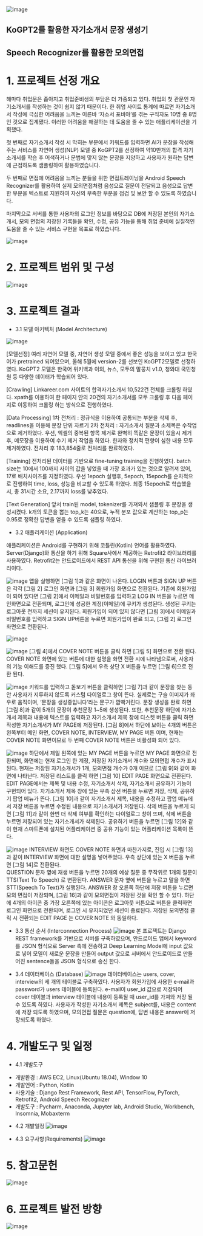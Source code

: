 ![image](https://user-images.githubusercontent.com/88874870/147899388-b55b9de3-ce2d-4ff8-a20d-5020e5244375.png)
## KoGPT2를 활용한 자기소개서 문장 생성기
## Speech Recognizer를 활용한 모의면접

# 1. 프로젝트 선정 개요
해마다 취업문은 좁아지고 취업준비생의 부담은 더 가중되고 있다. 취업의 첫 관문인 자기소개서를 작성하는 것이 쉽지 않기 때문이다. 한 취업 사이트 통계에 따르면 자기소개서 작성에 극심한 어려움을 느끼는 이른바 ‘자소서 포비아’를 겪는 구직자도 10명 중 8명인 것으로 집계됐다. 이러한 어려움을 해결하는 데 도움을 줄 수 있는 애플리케이션을 기획했다.

첫 번째로 자기소개서 작성 시 막히는 부분에서 키워드를 입력하면 AI가 문장을 작성해주는 서비스를 자연어 생성(NLP) 모델 중 KoGPT2를 선정하여 약10만개의 합격 자기소개서를 학습 후 어색하거나 문법에 맞지 않는 문장을 지양하고 사용자가 원하는 답변에 근접하도록 샘플링하여 활용하였습니다.

두 번째로 면접에 어려움을 느끼는 분들을 위한 면접트레이닝을 Android Speech Recognizer를 활용하여 실제 모의면접처럼 음성으로 질문이 전달되고 음성으로 답변한 부분을 텍스트로 지원하여 자신의 부족한 부분을 점검 및 보안 할 수 있도록 하였습니다.

마지막으로 서버를 통한 사용자의 로그인 정보를 바탕으로 DB에 저장된 본인의 자기소개서, 모의 면접의 저장된 기록들을 확인, 수정, 공유 기능을 통해 취업 준비에 실질적인 도움을 줄 수 있는 서비스 구현을 목표로 하였습니다.


![image](https://user-images.githubusercontent.com/88874870/147899493-9d694e7e-623e-415b-b0fa-5a76c30fba30.png)

# 2. 프로젝트 범위 및 구성
![image](https://user-images.githubusercontent.com/88874870/147899667-3c14c569-9300-46e7-b188-ac38e5bb7b72.png)


# 3. 프로젝트 결과
 *  3.1 모델 아키텍처 (Model Architecture)
 
![image](https://user-images.githubusercontent.com/88874870/147899748-bda448ce-b657-49b2-a626-c056f14cb7c4.png)

[모델선정]
여러 자연어 모델 중, 자연어 생성 모델 중에서 좋은 성능을 보이고 있고 한국어가 pretrained 되어있으며, 올해 5월에 version-2를 선보인 KoGPT2모델로 선정하였다. KoGPT2 모델은 한국어 위키백과 이외, 뉴스, 모두의 말뭉치 v1.0, 청와대 국민청원 등 다양한 데이터가 학습되어 있다.

[Crawling]
Linkareer.com 사이트의 합격자기소개서 10,522건 전체를 크롤링 하였다. xpath를 이용하여 한 페이지 안의 20건의 자기소개서를 모두 크롤링 후 다음 페이지로 이동하여 크롤링 하는 방식으로 진행하였다.

[Data Processing]
1차 전처리 : 정규식을 이용하여 공통되는 부분을 삭제 후, readlines을 이용해 문장 단위 자르기
2차 전처리 : 자기소개서 질문과 소제목은 수작업으로 제거하였다. 우선, 엑셀의 중복된 항목 제거로 완벽히 똑같은 문장이 있을시 제거 후, 메모장을 이용하여 수기 제거 작업을 하였다. 한자와 정치적 편향이 심한 내용 모두 제거하였다. 전처리 후 183,854줄로 전처리를 완료하였다.

[Training]
전처리된 데이터를 기반으로 fine-tuning training을 진행하였다. batch size는 10에서 100까지 사이의 값을 넣었을 때 가장 효과가 있는 것으로 알려져 있어, 17로 배치사이즈를 지정하였다. 우선 1epoch 실행후, 5epoch, 15epoch를 순차적으로 진행하여 time, loss, 성능을 비교할 수 있도록 하였다. 최종 15epoch로 학습했을 시, 총 31시간 소요, 2.17까지 loss를 낮추었다.

[Text Generation]
앞서 train된 model, tokenizer를 가져와서 샘플링 후 문장을 생성시켰다. k개의 토큰을 뽑는 top_k는 40으로, 누적 분포 값으로 계산하는 top_p는 0.95로 정확한 답변을 얻을 수 있도록 샘플링 하였다.

 *  3.2 애플리케이션 (Application)

 애플리케이션은 Android를 구현하기 위해 코틀린(Kotlin) 언어를 활용하였다. Server(Django)와 통신을  하기 위해 Square사에서 제공하는 Retrofit2 라이브러리를 사용하였다. Retrofit2는 안드로이드에서 REST API 통신을 위해 구현된 통신 라이브러리이다. 
 
 ![image](https://user-images.githubusercontent.com/88874870/147907545-20b59c4f-6bd0-44d1-b454-779d884ab868.png)
 앱을 실행하면 [그림 1]과 같은 화면이 나온다. LOGIN 버튼과 SIGN UP 버튼은 각각 [그림 2] 로그인 화면과 [그림 3] 회원가입 화면으로 전환된다. 
 기존에 회원가입이 되어 있다면 [그림 2]에서 이메일과 비밀번호를 입력하고 LOG IN 버튼을 누르면 메인화면으로 전환되며, 로그인에 성공한 계정(이메일)에 쿠키가 생성된다. 생성된 쿠키는 로그아웃 전까지 세션이 유지된다. 
 회원가입이 되어 있지 않다면 [그림 3]에서 이메일과 비밀번호를 입력하고 SIGN UP버튼을 누르면 회원가입이 완료 되고, [그림 2] 로그인 화면으로 전환된다.
 
![image](https://user-images.githubusercontent.com/88874870/147907654-75d4b942-a069-45b3-8234-5f12a6d49267.png)

![image](https://user-images.githubusercontent.com/88874870/147907795-3454aca8-1699-498f-982b-884e051876e1.png)
[그림 4]에서 COVER NOTE 버튼을 클릭 하면 [그림 5] 화면으로 전환 된다. COVER NOTE 화면에 있는 버튼에 대한 설명을 화면 전환 시에 나타냄으로써, 사용자의 기능 이해도를 증진 했다. [그림 5]에서 우측 상단 X 버튼을 누르면 [그림 6]으로 전환 된다. 

![image](https://user-images.githubusercontent.com/88874870/147907847-1c198378-1fa5-4f47-890d-2b79e711cf2a.png)
키워드를 입력하고 돋보기 버튼을 클릭하면 [그림 7]과 같이 문장을 찾는 동안 사용자가 지루하지 않도록 커스텀 다이얼로그 창이 뜬다. 실제로는 구슬 이미지가 좌우로 움직이며, ‘문장을 생성중입니다’라는 문구가 깜빡거린다. 문장 생성을 완료 하면 [그림 8]과 같이 5개의 문장이 추천문장 1~5에 생성된다. 
 또한, 추천문장 하단에 자기소개서 제목과 내용에 텍스트를 입력하고 자기소개서 제목 창에 디스켓 버튼을 클릭 하면 작성한 자기소개서가 MY PAGE에 저장된다. 
 [그림 8]에서 하단에 보이는 4개의 버튼은 왼쪽부터 메인 화면, COVER NOTE, INTERVIEW, MY PAGE 버튼 이며, 현재는 COVER NOTE 화면이므로 두 번째 COVER NOTE 버튼은 비활성화 되어 있다. 
 
![image](https://user-images.githubusercontent.com/88874870/147908067-208f57e9-1a04-4c26-b935-ca8a24b21489.png)
 하단에서 제일 왼쪽에 있는 MY PAGE 버튼을 누르면 MY PAGE 화면으로 전환되며, 화면에는 현재 로그인 한 계정, 저장된 자기소개서 개수와 모의면접 개수가 표시 된다. 현재는 저장된 자기소개서가 1개, 모의면접 개수가 0개 이므로 [그림 9]와 같이 화면에 나타난다. 
 저장된 리스트를 클릭 하면 [그림 10] EDIT PAGE 화면으로 전환된다. EDIT PAGE에서는 제목 및 내용 수정, 자기소개서 삭제, 자기소개서 공유하기 기능이 구현되어 있다. 자기소개서 제목 창에 있는 우측 삼선 버튼을 누르면 저장, 삭제, 공유하기 팝업 메뉴가 뜬다. [그림 10]과 같이 자기소개서 제목, 내용을 수정하고 팝업 메뉴에서 저장 버튼을 누르면 수정된 내용으로 자기소개서가 저장된다. 
 삭제 버튼을 누르게 되면 [그림 11]과 같이 한번 더 삭제 여부를 확인하는 다이얼로그 창이 뜨며, 삭제 버튼을 누르면 저장되어 있는 자기소개서가 삭제된다. 공유하기 버튼을 누르면 [그림 12]와 같이 현재 스마트폰에 설치된 어플리케이션 중 공유 기능이 있는 어플리케이션 목록이 뜬다. 
 
 ![image](https://user-images.githubusercontent.com/88874870/147908009-53f4b151-d95d-41a0-9750-ccc09bfb12b2.png)
INTERVIEW 화면도 COVER NOTE 화면과 마찬가지로, 진입 시 [그림 13]과 같이 INTERVIEW 화면에 대한 설명을 넣어주었다. 우측 상단에 있는 X 버튼을 누르면 [그림 14]로 전환된다.    
 QUESTION 문자 옆에 재생 버튼을 누르면 20개의 예상 질문 중 무작위로 1개의 질문이 TTS(Text To Speech) 로 변환된다. ANSWER 문자 옆에 버튼을 누르고 말을 하면 STT(Speech To Text)가 실행된다.  ANSWER 창 오른쪽 하단에 저장 버튼을 누르면 모의 면접이 저장되며, [그림 16]과 같이 모의면접이 저장된 것을 확인 할 수 있다. 하단에 4개의 아이콘 중 가장 오른쪽에 있는 아이콘은 로그아웃 버튼으로 버튼을 클릭하면 로그인 화면으로 전환되며, 로그인 시 유지되었던 세션이 종료된다. 저장된 모의면접 클릭 시 전환되는 EDIT PAGE 는 COVER NOTE 와 동일하다. 

 * 3.3 통신 순서 (Interconnection Process)
![image](https://user-images.githubusercontent.com/88874870/147908117-4bf3105f-9a7b-467d-a509-1e8465e2853d.png)
 본 프로젝트는 Django REST framework를 기반으로 서버를 구축하였으며, 안드로이드 앱에서 keyword를 JSON 형식으로 Server 측에 전송하고 Deep Learning Model에 input 값으로 넣어 모델이 새로운 문장을 만들어 output 값으로 서버에서 안드로이드로 만들어진 sentence들을 JSON 형식으로 송신 한다.

 * 3.4 데이터베이스 (Database)
![image](https://user-images.githubusercontent.com/88874870/147908163-915eb302-1092-4a57-83c8-57beee55af21.png)
 데이터베이스는 users, cover, interview의 세 개의 테이블로 구축하였다. 사용자가 회원가입에 사용한 e-mail과 password가 users 테이블에 등록된다. e-mail이 user_id 값으로 저장되어 cover 테이블과 interview 테이블에 내용이 등록될 때 user_id를 가져와 저장 될 수 있도록 하였다.
 사용자가 작성한 자기소개서 제목은 subject를, 내용은 content에 저장 되도록 하였으며, 모의면접 질문은 question에, 답변 내용은 answer에 저장되도록 하였다.
 
# 4. 개발도구 및 일정

 *  4.1 개발도구
  - 개발환경 : AWS EC2, Linux(Ubuntu 18.04), Window 10
  - 개발언어 : Python, Kotlin 
  - 사용기술 : Django Rest Framework, Rest API, TensorFlow, PyTorch, Retrofit2, Android Speech Recognizer
  - 개발도구 : Pycharm, Anaconda, Jupyter lab, Android Studio, Workbench, Insomnia, Mobaxterm
 
 * 4.2 개발일정
![image](https://user-images.githubusercontent.com/88874870/147908299-b2e10786-a12c-4151-8529-89cfe1c6a5fe.png)

 * 4.3 요구사항(Requirements)
![image](https://user-images.githubusercontent.com/88874870/147908381-0a6e3956-390d-4dd5-b112-52674d9af310.png)

# 5. 참고문헌

![image](https://user-images.githubusercontent.com/88874870/147908608-e8bca78c-86e0-4a9c-88a3-2cb4cea4a036.png)

# 6. 프로젝트 발전 방향

![image](https://user-images.githubusercontent.com/88874870/147908728-d30eba7e-45b9-4c9c-b67d-11eeaa10615a.png)








 




